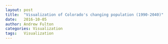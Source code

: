 ```yaml
---
layout: post
title:  "Visualization of Colorado's changing population (1990-2040)"
date:   2016-10-05
author: Andrew Fulton
categories: Visualization
tags:	Visualization
---
```

